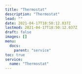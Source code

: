 ```yaml
---
title: "Thermostat"
description: "Thermostat"
lead: ""
date: 2021-04-17T18:50:12.037Z
lastmod: 2021-04-17T18:50:12.037Z
draft: false
images: []
menu:
  docs:
    parent: "service"
toc: true
service:
  name: "Thermostat"
---
```

